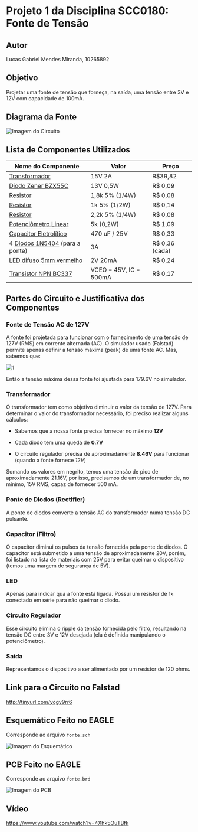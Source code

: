 # Projeto 1 da Disciplina SCC0180: Fonte de Tensão

## Autor
Lucas Gabriel Mendes Miranda, 10265892

## Objetivo
Projetar uma fonte de tensão que forneça, na saída, uma tensão entre 3V e 12V com capacidade de 100mA.

## Diagrama da Fonte

![Imagem do Circuito](https://i.imgur.com/FtfAlni.png)

## Lista de Componentes Utilizados

| Nome do Componente | Valor | Preço |
| --- | --- | --- |
| [Transformador](https://www.soldafria.com.br/componentes-eletronicos/transformador/2a/transformador-15v-2a-entrada-110-220vac) | 15V 2A | R$39,82 |
| [Diodo Zener BZX55C](https://www.baudaeletronica.com.br/diodo-zener-bzx55c-13v-0-5w.html) | 13V 0,5W | R$ 0,09 |
| [Resistor](https://www.baudaeletronica.com.br/resistor-1k8-5-1-4w.html) | 1,8k 5% (1/4W) | R$ 0,08 |
| [Resistor](https://www.baudaeletronica.com.br/resistor-1k8-1-2w.html) | 1k 5% (1/2W) | R$ 0,14 |
| [Resistor](https://www.baudaeletronica.com.br/resistor-2k2-5-1-4w.html) | 2,2k 5% (1/4W) | R$ 0,08 |
| [Potenciômetro Linear](https://www.baudaeletronica.com.br/potenciometro-linear-de-5k-5000.html) | 5k (0,2W) | R$ 1,09 |
| [Capacitor Eletrolítico](https://www.baudaeletronica.com.br/capacitor-eletrolitico-470uf-25v.html) | 470 uF / 25V | R$ 0,33 |
| 4 [Diodos 1N5404](https://www.baudaeletronica.com.br/diodo-1n5404.html) (para a ponte) | 3A | R$ 0,36 (cada)|
| [LED difuso 5mm vermelho](https://www.baudaeletronica.com.br/led-difuso-5mm-vermelho.html) | 2V 20mA | R$ 0,24 |
| [Transistor NPN BC337](https://www.baudaeletronica.com.br/transistor-npn-bc337.html) | VCEO = 45V, IC = 500mA | R$ 0,17 |

## Partes do Circuito e Justificativa dos Componentes

### Fonte de Tensão AC de 127V
A fonte foi projetada para funcionar com o fornecimento de uma tensão de 127V (RMS) em corrente alternada (AC). O simulador usado (Falstad) permite apenas definir a tensão máxima (peak) de uma fonte AC. Mas, sabemos que:

![1](http://www.sciweavers.org/upload/Tex2Img_1593462823/render.png)

Então a tensão máxima dessa fonte foi ajustada para 179.6V no simulador. 

### Transformador
O transformador tem como objetivo diminuir o valor da tensão de 127V. Para determinar o valor do transformador necessário, foi preciso realizar alguns cálculos:

* Sabemos que a nossa fonte precisa fornecer no máximo **12V**

* Cada diodo tem uma queda de **0.7V**

* O circuito regulador precisa de aproximadamente **8.46V** para funcionar (quando a fonte fornece *12V*)

Somando os valores em negrito, temos uma tensão de pico de aproximadamente 21.16V, por isso, precisamos de um transformador de, no mínimo, 15V RMS, capaz de fornecer 500 mA.

### Ponte de Diodos (Rectifier)
A ponte de diodos converte a tensão AC do transformador numa tensão DC pulsante. 

### Capacitor (Filtro)
O capacitor diminui os pulsos da tensão fornecida pela ponte de diodos. O capacitor está submetido a uma tensão de aproximadamente 20V, porém, foi listado na lista de materiais com 25V para evitar queimar o dispositivo (temos uma margem de segurança de 5V).

### LED
Apenas para indicar qua a fonte está ligada. Possui um resistor de 1k conectado em série para não queimar o diodo.

### Circuito Regulador
Esse circuito elimina o ripple da tensão fornecida pelo filtro, resultando na tensão DC entre 3V e 12V desejada (ela é definida manipulando o potenciômetro).

### Saída
Representamos o dispositivo a ser alimentado por um resistor de 120 ohms.

## Link para o Circuito no Falstad
http://tinyurl.com/ycgv9rr6

## Esquemático Feito no EAGLE
Corresponde ao arquivo `fonte.sch`

![Imagem do Esquemático](https://i.imgur.com/X917XMZ.png)

## PCB Feito no EAGLE
Corresponde ao arquivo `fonte.brd`

![Imagem do PCB](https://i.imgur.com/UE5hJaU.png)

## Vídeo

https://www.youtube.com/watch?v=4Xhk5OuTBfk
